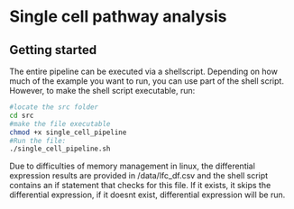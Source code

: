 # Single cell pathway analysis
## Getting started

The entire pipeline can be executed via a shellscript. Depending on how much of the example you want to run, you can use part of the shell script.
However, to make the shell script executable, run:

```bash
#locate the src folder
cd src
#make the file executable
chmod +x single_cell_pipeline
#Run the file:
./single_cell_pipeline.sh

```
Due to difficulties of memory management in linux, the differential expression results are provided in /data/lfc_df.csv and the shell script contains an if statement that checks for this file. If it exists, it skips the differential expression, if it doesnt exist, differential expression will be run.
